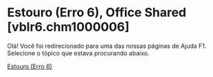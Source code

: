
# Estouro (Erro 6), Office Shared [vblr6.chm1000006]

Olá! Você foi redirecionado para uma das nossas páginas de Ajuda F1. Selecione o tópico que estava procurando abaixo.

[Estouro (Erro 6)](http://msdn.microsoft.com/library/e2abff7d-ed6d-7392-6dec-2ae73ba8a9e5%28Office.15%29.aspx)
